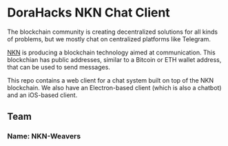 # DoraHacks NKN Chat Client

The blockchain community is creating decentralized solutions for all
kinds of problems, but we mostly chat on centralized platforms like
Telegram.

[NKN](https://nkn.org/) is producing a blockchain technology aimed at
communication.  This blockchian has public addresses, similar to a
Bitcoin or ETH wallet address, that can be used to send messages.

This repo contains a web client for a chat system built on top of the
NKN blockchain. We also have an Electron-based client (which is also a
chatbot) and an iOS-based client.

## Team

### Name: NKN-Weavers


